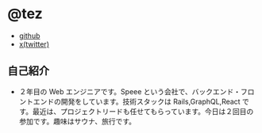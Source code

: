 # @tez

- [github](https://github.com/masatotezuka)
- [x(twitter)](https://x.com/tezmasatoo)

## 自己紹介

- ２年目の Web エンジニアです。Speee という会社で、バックエンド・フロントエンドの開発をしています。技術スタックは Rails,GraphQL,React です。最近は、プロジェクトリードも任せてもらっています。今日は２回目の参加です。趣味はサウナ、旅行です。
